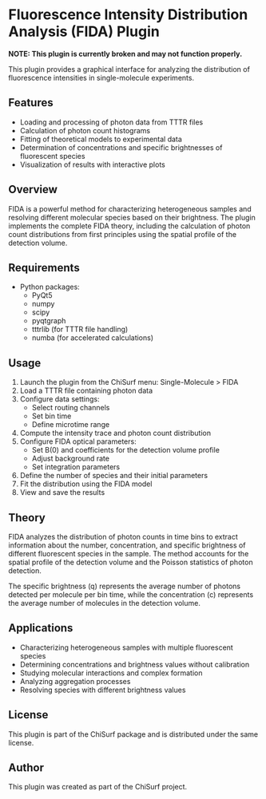# Fluorescence Intensity Distribution Analysis (FIDA) Plugin

**NOTE: This plugin is currently broken and may not function properly.**

This plugin provides a graphical interface for analyzing the distribution of fluorescence intensities in single-molecule experiments.

## Features

- Loading and processing of photon data from TTTR files
- Calculation of photon count histograms
- Fitting of theoretical models to experimental data
- Determination of concentrations and specific brightnesses of fluorescent species
- Visualization of results with interactive plots

## Overview

FIDA is a powerful method for characterizing heterogeneous samples and resolving different molecular species based on their brightness. The plugin implements the complete FIDA theory, including the calculation of photon count distributions from first principles using the spatial profile of the detection volume.

## Requirements

- Python packages:
  - PyQt5
  - numpy
  - scipy
  - pyqtgraph
  - tttrlib (for TTTR file handling)
  - numba (for accelerated calculations)

## Usage

1. Launch the plugin from the ChiSurf menu: Single-Molecule > FIDA
2. Load a TTTR file containing photon data
3. Configure data settings:
   - Select routing channels
   - Set bin time
   - Define microtime range
4. Compute the intensity trace and photon count distribution
5. Configure FIDA optical parameters:
   - Set B(0) and coefficients for the detection volume profile
   - Adjust background rate
   - Set integration parameters
6. Define the number of species and their initial parameters
7. Fit the distribution using the FIDA model
8. View and save the results

## Theory

FIDA analyzes the distribution of photon counts in time bins to extract information about the number, concentration, and specific brightness of different fluorescent species in the sample. The method accounts for the spatial profile of the detection volume and the Poisson statistics of photon detection.

The specific brightness (q) represents the average number of photons detected per molecule per bin time, while the concentration (c) represents the average number of molecules in the detection volume.

## Applications

- Characterizing heterogeneous samples with multiple fluorescent species
- Determining concentrations and brightness values without calibration
- Studying molecular interactions and complex formation
- Analyzing aggregation processes
- Resolving species with different brightness values

## License

This plugin is part of the ChiSurf package and is distributed under the same license.

## Author

This plugin was created as part of the ChiSurf project.
